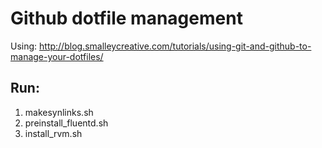 # Github dotfile management

Using:
	http://blog.smalleycreative.com/tutorials/using-git-and-github-to-manage-your-dotfiles/

## Run:

1. makesynlinks.sh
1. preinstall\_fluentd.sh
1. install\_rvm.sh
